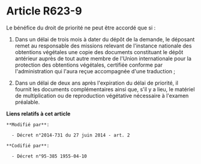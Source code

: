 # Article R623-9

Le bénéfice du droit de priorité ne peut être accordé que si :

1. Dans un délai de trois mois à dater du dépôt de la demande, le déposant remet au responsable des missions relevant de
l'instance nationale des obtentions végétales une copie des documents constituant le dépôt antérieur auprès de tout autre
membre de l'Union internationale pour la protection des obtentions végétales, certifiée conforme par l'administration qui
l'aura reçue accompagnée d'une traduction ;

2. Dans un délai de deux ans après l'expiration du délai de priorité, il fournit les documents complémentaires ainsi que,
s'il y a lieu, le matériel de multiplication ou de reproduction végétative nécessaire à l'examen préalable.

**Liens relatifs à cet article**

	**Modifié par**:

	  - Décret n°2014-731 du 27 juin 2014 - art. 2

	**Codifié par**:

	  - Décret n°95-385 1955-04-10
